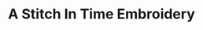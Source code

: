 ---
title: "A Stitch In Time Embroidery"
url: /mineola/a-stitch-in-time-embroidery/
shop: tailor
---